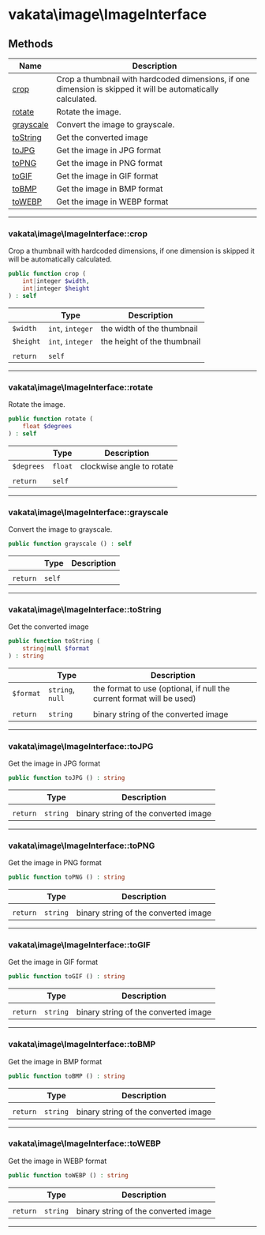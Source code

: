 # vakata\image\ImageInterface


## Methods

| Name | Description |
|------|-------------|
|[crop](#vakata\image\imageinterfacecrop)|Crop a thumbnail with hardcoded dimensions, if one dimension is skipped it will be automatically calculated.|
|[rotate](#vakata\image\imageinterfacerotate)|Rotate the image.|
|[grayscale](#vakata\image\imageinterfacegrayscale)|Convert the image to grayscale.|
|[toString](#vakata\image\imageinterfacetostring)|Get the converted image|
|[toJPG](#vakata\image\imageinterfacetojpg)|Get the image in JPG format|
|[toPNG](#vakata\image\imageinterfacetopng)|Get the image in PNG format|
|[toGIF](#vakata\image\imageinterfacetogif)|Get the image in GIF format|
|[toBMP](#vakata\image\imageinterfacetobmp)|Get the image in BMP format|
|[toWEBP](#vakata\image\imageinterfacetowebp)|Get the image in WEBP format|

---



### vakata\image\ImageInterface::crop
Crop a thumbnail with hardcoded dimensions, if one dimension is skipped it will be automatically calculated.  


```php
public function crop (  
    int|integer $width,  
    int|integer $height  
) : self    
```

|  | Type | Description |
|-----|-----|-----|
| `$width` | `int`, `integer` | the width of the thumbnail |
| `$height` | `int`, `integer` | the height of the thumbnail |
|  |  |  |
| `return` | `self` |  |

---


### vakata\image\ImageInterface::rotate
Rotate the image.  


```php
public function rotate (  
    float $degrees  
) : self    
```

|  | Type | Description |
|-----|-----|-----|
| `$degrees` | `float` | clockwise angle to rotate |
|  |  |  |
| `return` | `self` |  |

---


### vakata\image\ImageInterface::grayscale
Convert the image to grayscale.  


```php
public function grayscale () : self    
```

|  | Type | Description |
|-----|-----|-----|
|  |  |  |
| `return` | `self` |  |

---


### vakata\image\ImageInterface::toString
Get the converted image  


```php
public function toString (  
    string|null $format  
) : string    
```

|  | Type | Description |
|-----|-----|-----|
| `$format` | `string`, `null` | the format to use (optional, if null the current format will be used) |
|  |  |  |
| `return` | `string` | binary string of the converted image |

---


### vakata\image\ImageInterface::toJPG
Get the image in JPG format  


```php
public function toJPG () : string    
```

|  | Type | Description |
|-----|-----|-----|
|  |  |  |
| `return` | `string` | binary string of the converted image |

---


### vakata\image\ImageInterface::toPNG
Get the image in PNG format  


```php
public function toPNG () : string    
```

|  | Type | Description |
|-----|-----|-----|
|  |  |  |
| `return` | `string` | binary string of the converted image |

---


### vakata\image\ImageInterface::toGIF
Get the image in GIF format  


```php
public function toGIF () : string    
```

|  | Type | Description |
|-----|-----|-----|
|  |  |  |
| `return` | `string` | binary string of the converted image |

---


### vakata\image\ImageInterface::toBMP
Get the image in BMP format  


```php
public function toBMP () : string    
```

|  | Type | Description |
|-----|-----|-----|
|  |  |  |
| `return` | `string` | binary string of the converted image |

---


### vakata\image\ImageInterface::toWEBP
Get the image in WEBP format  


```php
public function toWEBP () : string    
```

|  | Type | Description |
|-----|-----|-----|
|  |  |  |
| `return` | `string` | binary string of the converted image |

---


